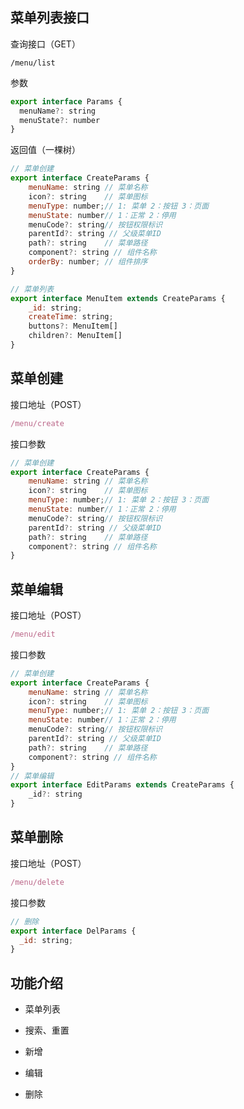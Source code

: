 ## 菜单列表接口

查询接口（GET）

```shell
/menu/list
```

参数

```js
export interface Params {
  menuName?: string
  menuState?: number
}
```

返回值（一棵树）

```js
// 菜单创建
export interface CreateParams {
    menuName: string // 菜单名称
    icon?: string    // 菜单图标
    menuType: number;// 1: 菜单 2：按钮 3：页面
    menuState: number// 1：正常 2：停用
    menuCode?: string// 按钮权限标识
    parentId?: string // 父级菜单ID
    path?: string    // 菜单路径
    component?: string // 组件名称
    orderBy: number; // 组件排序
}

// 菜单列表
export interface MenuItem extends CreateParams {
    _id: string;
    createTime: string;
    buttons?: MenuItem[]
    children?: MenuItem[]
}

```

## 菜单创建

接口地址（POST）

```js
/menu/create
```

接口参数

```js
// 菜单创建
export interface CreateParams {
    menuName: string // 菜单名称
    icon?: string    // 菜单图标
    menuType: number;// 1: 菜单 2：按钮 3：页面
    menuState: number// 1：正常 2：停用
    menuCode?: string// 按钮权限标识
    parentId?: string // 父级菜单ID
    path?: string    // 菜单路径
    component?: string // 组件名称
}
```

## 菜单编辑

接口地址（POST）

```js
/menu/edit
```

接口参数

```js
// 菜单创建
export interface CreateParams {
    menuName: string // 菜单名称
    icon?: string    // 菜单图标
    menuType: number;// 1: 菜单 2：按钮 3：页面
    menuState: number// 1：正常 2：停用
    menuCode?: string// 按钮权限标识
    parentId?: string // 父级菜单ID
    path?: string    // 菜单路径
    component?: string // 组件名称
}
// 菜单编辑
export interface EditParams extends CreateParams {
    _id?: string
}
```

## 菜单删除

接口地址（POST）

```js
/menu/delete
```

接口参数

```js
// 删除
export interface DelParams {
  _id: string;
}
```

## 功能介绍

- 菜单列表

- 搜索、重置

- 新增

- 编辑

- 删除
